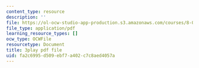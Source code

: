 ```yaml
---
content_type: resource
description: ''
file: https://ol-ocw-studio-app-production.s3.amazonaws.com/courses/8-01sc-classical-mechanics-fall-2016/fa2c6995d509ebf7a402c7c8aed4057a_PKOhhK7kPi4.pdf
file_type: application/pdf
learning_resource_types: []
ocw_type: OCWFile
resourcetype: Document
title: 3play pdf file
uid: fa2c6995-d509-ebf7-a402-c7c8aed4057a
---
```

